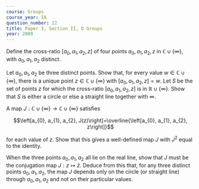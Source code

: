 ```yaml
---
course: Groups
course_year: IA
question_number: 22
title: Paper 3, Section II, D Groups
year: 2009
---
```




Define the cross-ratio $\left[a_{0}, a_{1}, a_{2}, z\right]$ of four points $a_{0}, a_{1}, a_{2}, z$ in $\mathbb{C} \cup\{\infty\}$, with $a_{0}, a_{1}, a_{2}$ distinct.

Let $a_{0}, a_{1}, a_{2}$ be three distinct points. Show that, for every value $w \in \mathbb{C} \cup\{\infty\}$, there is a unique point $z \in \mathbb{C} \cup\{\infty\}$ with $\left[a_{0}, a_{1}, a_{2}, z\right]=w$. Let $S$ be the set of points $z$ for which the cross-ratio $\left[a_{0}, a_{1}, a_{2}, z\right]$ is in $\mathbb{R} \cup\{\infty\}$. Show that $S$ is either a circle or else a straight line together with $\infty$.

A map $J: \mathbb{C} \cup\{\infty\} \rightarrow \mathbb{C} \cup\{\infty\}$ satisfies

$$\left[a_{0}, a_{1}, a_{2}, J(z)\right]=\overline{\left[a_{0}, a_{1}, a_{2}, z\right]}$$

for each value of $z$. Show that this gives a well-defined map $J$ with $J^{2}$ equal to the identity.

When the three points $a_{0}, a_{1}, a_{2}$ all lie on the real line, show that $J$ must be the conjugation map $J: z \mapsto \bar{z}$. Deduce from this that, for any three distinct points $a_{0}, a_{1}, a_{2}$, the map $J$ depends only on the circle (or straight line) through $a_{0}, a_{1}, a_{2}$ and not on their particular values.
